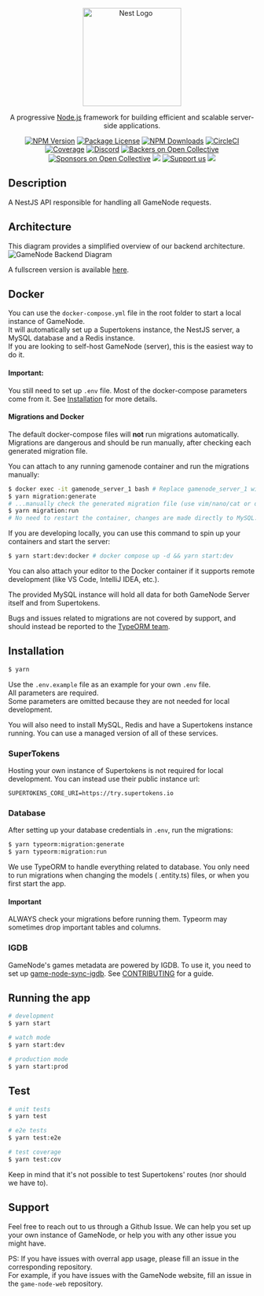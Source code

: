 <p align="center">
  <a href="http://nestjs.com/" target="blank"><img src="https://nestjs.com/img/logo-small.svg" width="200" alt="Nest Logo" /></a>
</p>

[circleci-image]: https://img.shields.io/circleci/build/github/nestjs/nest/master?token=abc123def456

[circleci-url]: https://circleci.com/gh/nestjs/nest

  <p align="center">A progressive <a href="http://nodejs.org" target="_blank">Node.js</a> framework for building efficient and scalable server-side applications.</p>
    <p align="center">
<a href="https://www.npmjs.com/~nestjscore" target="_blank"><img src="https://img.shields.io/npm/v/@nestjs/core.svg" alt="NPM Version" /></a>
<a href="https://www.npmjs.com/~nestjscore" target="_blank"><img src="https://img.shields.io/npm/l/@nestjs/core.svg" alt="Package License" /></a>
<a href="https://www.npmjs.com/~nestjscore" target="_blank"><img src="https://img.shields.io/npm/dm/@nestjs/common.svg" alt="NPM Downloads" /></a>
<a href="https://circleci.com/gh/nestjs/nest" target="_blank"><img src="https://img.shields.io/circleci/build/github/nestjs/nest/master" alt="CircleCI" /></a>
<a href="https://coveralls.io/github/nestjs/nest?branch=master" target="_blank"><img src="https://coveralls.io/repos/github/nestjs/nest/badge.svg?branch=master#9" alt="Coverage" /></a>
<a href="https://discord.gg/G7Qnnhy" target="_blank"><img src="https://img.shields.io/badge/discord-online-brightgreen.svg" alt="Discord"/></a>
<a href="https://opencollective.com/nest#backer" target="_blank"><img src="https://opencollective.com/nest/backers/badge.svg" alt="Backers on Open Collective" /></a>
<a href="https://opencollective.com/nest#sponsor" target="_blank"><img src="https://opencollective.com/nest/sponsors/badge.svg" alt="Sponsors on Open Collective" /></a>
  <a href="https://paypal.me/kamilmysliwiec" target="_blank"><img src="https://img.shields.io/badge/Donate-PayPal-ff3f59.svg"/></a>
    <a href="https://opencollective.com/nest#sponsor"  target="_blank"><img src="https://img.shields.io/badge/Support%20us-Open%20Collective-41B883.svg" alt="Support us"></a>
  <a href="https://twitter.com/nestframework" target="_blank"><img src="https://img.shields.io/twitter/follow/nestframework.svg?style=social&label=Follow"></a>
</p>
  <!--[![Backers on Open Collective](https://opencollective.com/nest/backers/badge.svg)](https://opencollective.com/nest#backer)
  [![Sponsors on Open Collective](https://opencollective.com/nest/sponsors/badge.svg)](https://opencollective.com/nest#sponsor)-->

## Description

A NestJS API responsible for handling all GameNode requests.

## Architecture
This diagram provides a simplified overview of our backend architecture.
![GameNode Backend Diagram](https://github.com/user-attachments/assets/ab0dd943-e6c8-4c74-a6ca-fab297a4e9b8)

A fullscreen version is available [here](https://excalidraw.com/#json=d-sgA41-e1KA7gIA3XnCN,BRZ-Ndv7sRUNjLjkLhccPA).

## Docker

You can use the `docker-compose.yml` file in the root folder to start a local instance of GameNode.  
It will automatically set up a Supertokens instance, the NestJS server, a MySQL database and a Redis instance.  
If you are looking to self-host GameNode (server), this is the easiest way to do it.

#### Important:

You still need to set up `.env` file. Most of the docker-compose parameters come from it.
See [Installation](#installation) for more details.

#### Migrations and Docker

The default docker-compose files will **not** run migrations automatically.    
Migrations are dangerous and should be run manually, after checking each generated migration file.

You can attach to any running gamenode container and run the migrations manually:

```bash
$ docker exec -it gamenode_server_1 bash # Replace gamenode_server_1 with your container name
$ yarn migration:generate
# ...manually check the generated migration file (use vim/nano/cat or docker cp to host)
$ yarn migration:run
# No need to restart the container, changes are made directly to MySQL.
```

If you are developing locally, you can use this command to spin up your containers and start the server:

```bash
$ yarn start:dev:docker # docker compose up -d && yarn start:dev
```

You can also attach your editor to the Docker container if it supports remote development (like VS Code, IntelliJ IDEA,
etc.).

The provided MySQL instance will hold all data for both GameNode Server itself and from Supertokens.

Bugs and issues related to migrations are not covered by support, and should instead be reported to
the [TypeORM team](https://github.com/typeorm/typeorm).

## Installation

```bash
$ yarn
```

Use the `.env.example` file as an example for your own `.env` file.  
All parameters are required.  
Some parameters are omitted because they are not needed for local development.

You will also need to install MySQL, Redis and have a Supertokens instance running.
You can use a managed version of all of these services.

### SuperTokens

Hosting your own instance of Supertokens is not required for local development.
You can instead use their public instance url:

```dotenv
SUPERTOKENS_CORE_URI=https://try.supertokens.io
```

### Database

After setting up your database credentials in `.env`, run the migrations:

```bash
$ yarn typeorm:migration:generate
$ yarn typeorm:migration:run
```

We use TypeORM to handle everything related to database. You only need to run migrations when changing the models (
.entity.ts) files, or when you first start the app.

#### Important

ALWAYS check your migrations before running them. Typeorm may sometimes drop important tables and columns.

### IGDB

GameNode's games metadata are powered by IGDB. To use it, you need to set
up [game-node-sync-igdb](https://github.com/game-node-app/game-node-sync-igdb). See [CONTRIBUTING](CONTRIBUTING.md) for
a guide.

## Running the app

```bash
# development
$ yarn start

# watch mode
$ yarn start:dev

# production mode
$ yarn start:prod
```

## Test

```bash
# unit tests
$ yarn test

# e2e tests
$ yarn test:e2e

# test coverage
$ yarn test:cov
```

Keep in mind that it's not possible to test Supertokens' routes (nor should we have to).

## Support

Feel free to reach out to us through a Github Issue. We can help you set up your own instance of GameNode,
or help you with any other issue you might have.

PS: If you have issues with overral app usage, please fill an issue in the corresponding repository.  
For example, if you have issues with the GameNode website, fill an issue in the `game-node-web` repository.
